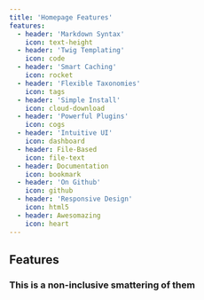 ```yaml
---
title: 'Homepage Features'
features:
  - header: 'Markdown Syntax'
    icon: text-height
  - header: 'Twig Templating'
    icon: code
  - header: 'Smart Caching'
    icon: rocket
  - header: 'Flexible Taxonomies'
    icon: tags
  - header: 'Simple Install'
    icon: cloud-download
  - header: 'Powerful Plugins'
    icon: cogs
  - header: 'Intuitive UI'
    icon: dashboard
  - header: File-Based
    icon: file-text
  - header: Documentation
    icon: bookmark
  - header: 'On Github'
    icon: github
  - header: 'Responsive Design'
    icon: html5
  - header: Awesomazing
    icon: heart
---
```


## Features
### This is a non-inclusive smattering of them
